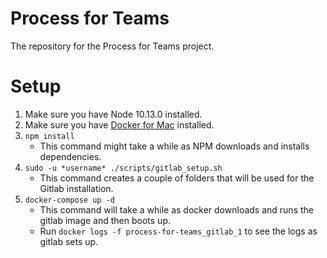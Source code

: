# Process for Teams

The repository for the Process for Teams project.

# Setup

1. Make sure you have Node 10.13.0 installed.
2. Make sure you have [Docker for Mac][docker-for-mac] installed.
2. `npm install`
    - This command might take a while as NPM downloads and installs dependencies.
3. `sudo -u *username* ./scripts/gitlab_setup.sh`
    - This command creates a couple of folders that will be used for the Gitlab installation.
4. `docker-compose up -d`
    - This command will take a while as docker downloads and runs the gitlab image and then boots up.
    - Run `docker logs -f process-for-teams_gitlab_1` to see the logs as gitlab sets up.



[docker-for-mac]: https://docs.docker.com/v17.12/docker-for-mac/install/